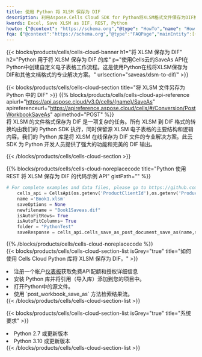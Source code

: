 ```yaml
---
title: 使用 Python 将 XLSM 保存为 DIF
description: 利用Aspose.Cells Cloud SDK for Python将XLSM格式文件保存为DIF格式文件。
kwords: Excel, Save XLSM as DIF, REST, Python
howto: {"@context": "https://schema.org","@type": "HowTo","name": "How to save XLSM as DIF using the Cells Cloud Python library.","description": "How to save XLSM as DIF using the Cells Cloud Python library.","image": {"@type": "ImageObject"},"url": "/python/saveas/xlsm-to-dif/","step": [{ "@type": "HowToStep","name": "How to save XLSM as DIF using the Cells Cloud Python library. step 1", "image": {"@type": "ImageObject",},"url": "/python/saveas/xlsm-to-dif/","text": "Register an account at <a href='https://dashboard.aspose.cloud/'>Dashboard</a> to get free API quota & authorization details",},{ "@type": "HowToStep","name": "How to save XLSM as DIF using the Cells Cloud Python library. step 1", "image": {"@type": "ImageObject",},"url": "/python/saveas/xlsm-to-dif/","text": "Install Python library and add the reference (import the library) to your project.",},{ "@type": "HowToStep","name": "How to save XLSM as DIF using the Cells Cloud Python library. step 1", "image": {"@type": "ImageObject",},"url": "/python/saveas/xlsm-to-dif/","text": "Open the source file in Python.",},{ "@type": "HowToStep","name": "How to save XLSM as DIF using the Cells Cloud Python library. step 1", "image": {"@type": "ImageObject",},"url": "/python/saveas/xlsm-to-dif/","text": "Use the `post_workbook_save_as` method to retrieve the resulting stream.",}, ],"supply": {"@type": "HowToSupply","name": "document"},"tool": [{"@type": "HowToTool","name": "PyCharm, Visual Studio Code, Sublime, Eclipse"},{"@type": "HowToTool","name": "Aspose Cells"}],"totalTime": "PT6M"}
fqa: {"@context":"https://schema.org","@type":"FAQPage","mainEntity":[{"@type":"Question","name":"Why save file as other formats file in C# using REST API?","acceptedAnswer":{"@type":"Answer","text":"Documents are encoded in many ways, and some files may be incompatible with the software you use. To open and read such files, just save them as appropriate file formats.<br/><ol><li>Install .NET SDK and add the reference (import the library) to your project.</li><li>Open the source file in C# using REST API.</li><li>Call the PostWorkbookSaveAsRequest() method, passing an output filename with required extension.</li><li>Get the result of save as a separate file.</li></ol>"}},{"@type":"Question","name":"What file formats can I save as with your C# library?","acceptedAnswer":{"@type":"Answer","text":"We support a variety of file formats for conversion using .NET library, including XLSX, Excel, xls , PDF, CSV, HTML, Markdown, XML, PNG, JPG, TIFF, Json, TXT and many more."}},{"@type":"Question","name":"What is the maximum allowed file size for conversion using this .NET library?","acceptedAnswer":{"@type":"Answer","text":"There are no file size limits for format conversions using .NET library."}}]}
---
```

{{< blocks/products/cells/cells-cloud-banner h1="将 XLSM 保存为 DIF" h2="Python 用于将 XLSM 保存为 DIF 的库" p="使用Cells云的SaveAs API在Python中创建自定义电子表格工作流程。这是使用Python在线将XLSM保存为DIF和其他文档格式的专业解决方案。" urlsection="saveas/xlsm-to-dif/" >}}

{{< blocks/products/cells/cells-cloud-section title="将 XLSM 文件另存为 Python 中的 DIF" >}}
{{% blocks/products/cells/cells-cloud-api-reference apiurl="https://api.aspose.cloud/v3.0/cells/{name}/SaveAs" apireferenceurl="https://apireference.aspose.cloud/cells/#/Conversion/PostWorkbookSaveAs" apimethod="POST" %}}
<br/>
将 XLSM 的文件格式保存为 DIF 是一项复杂的任务。所有 XLSM 到 DIF 格式的转换均由我们的 Python SDK 执行，同时保留源 XLSM 电子表格的主要结构和逻辑内容。我们的 Python 库是将 XLSM 在线保存为 DIF 文件的专业解决方案。此云 SDK 为 Python 开发人员提供了强大的功能和完美的 DIF 输出。

{{< /blocks/products/cells/cells-cloud-section >}}

{{% blocks/products/cells/cells-cloud-noreplacecode title="Python 使用 REST 将 XLSM 保存为 DIF 的代码示例 API" gistPath="" %}}
  
```python
# For complete examples and data files, please go to https://github.com/aspose-cells-cloud/aspose-cells-cloud-python/
    cells_api = CellsApi(os.getenv('ProductClientId'),os.getenv('ProductClientSecret'))
    name ='Book1.xlsm'    
    saveOptions = None
    newfilename = "Book1Saveas.dif"
    isAutoFitRows= True
    isAutoFitColumns= True
    folder = "PythonTest"
    saveResponse = cells_api.cells_save_as_post_document_save_as(name,save_options=saveOptions, newfilename=(folder +'/' + newfilename),folder=folder)
```
  
{{% /blocks/products/cells/cells-cloud-noreplacecode %}}
<br/>
{{< blocks/products/cells/cells-cloud-section-list isGrey="true" title="如何使用 Cells Cloud Python 库将 XLSM 保存为 DIF。" >}}
<li>注册一个帐户<a href="https://dashboard.aspose.cloud/">仪表板</a>获取免费API配额和授权详细信息</li>
<li>安装 Python 库并将引用（导入库）添加到您的项目中。</li>
<li>打开Python中的源文件。</li>
<li>使用 `post_workbook_save_as` 方法检索结果流。</li>
{{< /blocks/products/cells/cells-cloud-section-list >}}

{{< blocks/products/cells/cells-cloud-section-list isGrey="true" title="系统要求" >}}
<li>Python 2.7 或更新版本</li>
<li>Python 3.10 或更新版本</li>
{{< /blocks/products/cells/cells-cloud-section-list >}}
